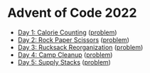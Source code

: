 # Advent of Code 2022

- [Day 1: Calorie Counting](day01.md) ([problem](https://adventofcode.com/2022/day/1))
- [Day 2: Rock Paper Scissors](day02.md) ([problem](https://adventofcode.com/2022/day/2))
- [Day 3: Rucksack Reorganization](day03.md) ([problem](https://adventofcode.com/2022/day/3))
- [Day 4: Camp Cleanup](day04.md) ([problem](https://adventofcode.com/2022/day/4))
- [Day 5: Supply Stacks](day05.md) ([problem](https://adventofcode.com/2022/day/5))
